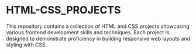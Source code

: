 # HTML-CSS_PROJECTS
This repository contains a collection of HTML and CSS projects showcasing various frontend development skills and techniques. Each project is designed to demonstrate proficiency in building responsive web layouts and styling with CSS.
